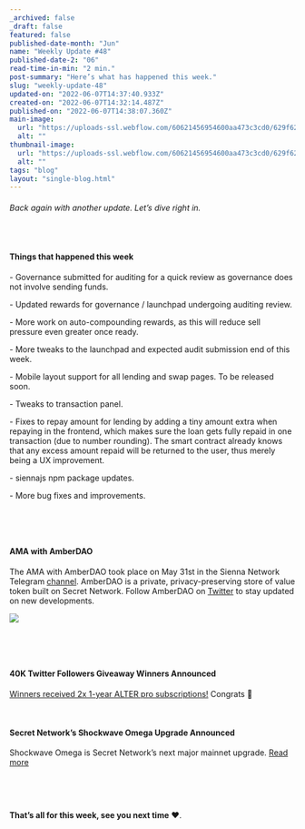```yaml
---
_archived: false
_draft: false
featured: false
published-date-month: "Jun"
name: "Weekly Update #48"
published-date-2: "06"
read-time-in-min: "2 min."
post-summary: "Here’s what has happened this week."
slug: "weekly-update-48"
updated-on: "2022-06-07T14:37:40.933Z"
created-on: "2022-06-07T14:32:14.487Z"
published-on: "2022-06-07T14:38:07.360Z"
main-image:
  url: "https://uploads-ssl.webflow.com/60621456954600aa473c3cd0/629f62ae129692e88dbc1177_weekly-update-48%20Blog.jpg"
  alt: ""
thumbnail-image:
  url: "https://uploads-ssl.webflow.com/60621456954600aa473c3cd0/629f62a951667421c56baad7_weekly-update-48%20Blog%20Thump.jpg"
  alt: ""
tags: "blog"
layout: "single-blog.html"
---
```


###### Back again with another update. Let’s dive right in.

‍

#### Things that happened this week

\- Governance submitted for auditing for a quick review as governance does not involve sending funds.

\- Updated rewards for governance / launchpad undergoing auditing review.

\- More work on auto-compounding rewards, as this will reduce sell pressure even greater once ready.

\- More tweaks to the launchpad and expected audit submission end of this week.

\- Mobile layout support for all lending and swap pages. To be released soon.

\- Tweaks to transaction panel.

\- Fixes to repay amount for lending by adding a tiny amount extra when repaying in the frontend, which makes sure the loan gets fully repaid in one transaction (due to number rounding). The smart contract already knows that any excess amount repaid will be returned to the user, thus merely being a UX improvement.

\- siennajs npm package updates.

\- More bug fixes and improvements.

‍

‍

#### AMA with AmberDAO

The AMA with AmberDAO took place on May 31st in the Sienna Network Telegram [channel](https://t.me/GoSiennaNetwork). AmberDAO is a private, privacy-preserving store of value token built on Secret Network. Follow AmberDAO on [Twitter](https://twitter.com/AmberDAO_) to stay updated on new developments.

![](https://uploads-ssl.webflow.com/60621456954600aa473c3cd0/629f1239d89dd14de0ea08b8_1*LKfJhayk-kYRO95xbrXPCg.jpeg)

‍

‍

#### 40K Twitter Followers Giveaway Winners Announced

[Winners received 2x 1-year ALTER pro subscriptions!](https://twitter.com/sienna_network/status/1532018343594672131?ref_src=twsrc%5Etfw%7Ctwcamp%5Etweetembed%7Ctwterm%5E1532018343594672131%7Ctwgr%5E%7Ctwcon%5Es1_&ref_url=https%3A%2F%2Fcdn.embedly.com%2Fwidgets%2Fmedia.html%3Ftype%3Dtext2Fhtmlkey%3Da19fcc184b9711e1b4764040d3dc5c07schema%3Dtwitterurl%3Dhttps3A%2F%2Ftwitter.com%2Fsienna_network%2Fstatus%2F1532018343594672131image%3Dhttps3A%2F%2Fi.embed.ly%2F1%2Fimage3Furl3Dhttps253A252F252Fabs.twimg.com252Ferrors252Flogo46x38.png26key3Da19fcc184b9711e1b4764040d3dc5c07) Congrats 🎉

‍

#### Secret Network’s Shockwave Omega Upgrade Announced

Shockwave Omega is Secret Network’s next major mainnet upgrade. [Read more](https://twitter.com/SecretNetwork/status/1532044306445479937?ref_src=twsrc%5Etfw%7Ctwcamp%5Etweetembed%7Ctwterm%5E1532044306445479937%7Ctwgr%5E%7Ctwcon%5Es1_&ref_url=https%3A%2F%2Fcdn.embedly.com%2Fwidgets%2Fmedia.html%3Ftype%3Dtext2Fhtmlkey%3Da19fcc184b9711e1b4764040d3dc5c07schema%3Dtwitterurl%3Dhttps3A%2F%2Ftwitter.com%2Fsecretnetwork%2Fstatus%2F1532044306445479937image%3Dhttps3A%2F%2Fi.embed.ly%2F1%2Fimage3Furl3Dhttps253A252F252Fabs.twimg.com252Ferrors252Flogo46x38.png26key3Da19fcc184b9711e1b4764040d3dc5c07)

‍

‍

**That’s all for this week, see you next time** ❤️.
